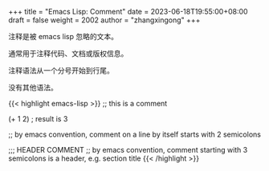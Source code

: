 +++
title = "Emacs Lisp: Comment"
date = 2023-06-18T19:55:00+08:00
draft = false
weight = 2002
author = "zhangxingong"
+++

注释是被 emacs lisp 忽略的文本。

通常用于注释代码、文档或版权信息。

注释语法从一个分号开始到行尾。

没有其他语法。

{{< highlight emacs-lisp >}}
  ;; this is a comment

(+ 1 2) ; result is 3

;; by emacs convention, comment on a line by itself starts with 2 semicolons

;;; HEADER COMMENT
;; by emacs convention, comment starting with 3 semicolons is a header, e.g. section title
{{< /highlight >}}
